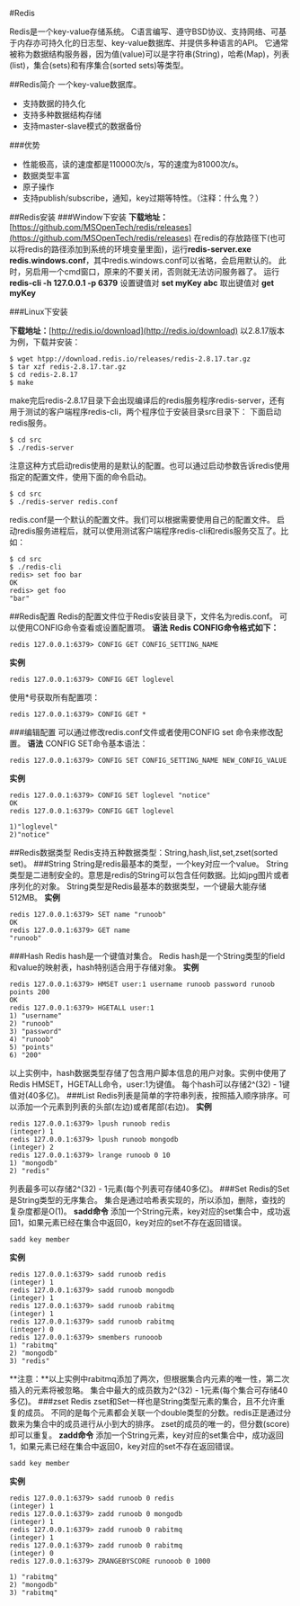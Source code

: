 #Redis

Redis是一个key-value存储系统。
C语言编写、遵守BSD协议、支持网络、可基于内存亦可持久化的日志型、key-value数据库、并提供多种语言的API。
它通常被称为数据结构服务器，因为值(value)可以是字符串(String)，哈希(Map)，列表(list)，集合(sets)和有序集合(sorted sets)等类型。

##Redis简介
一个key-value数据库。
- 支持数据的持久化
- 支持多种数据结构存储
- 支持master-slave模式的数据备份

###优势
- 性能极高，读的速度都是110000次/s，写的速度为81000次/s。
- 数据类型丰富
- 原子操作
- 支持publish/subscribe，通知，key过期等特性。（注释：什么鬼？）

##Redis安装
###Window下安装
**下载地址：**[https://github.com/MSOpenTech/redis/releases](https://github.com/MSOpenTech/redis/releases)
在redis的存放路径下(也可以将redis的路径添加到系统的环境变量里面)，运行**redis-server.exe redis.windows.conf**，其中redis.windows.conf可以省略，会启用默认的。
此时，另启用一个cmd窗口，原来的不要关闭，否则就无法访问服务器了。
运行**redis-cli -h 127.0.0.1 -p 6379**
设置键值对 **set myKey abc**
取出键值对 **get myKey**

###Linux下安装

**下载地址：**[http://redis.io/download](http://redis.io/download)
以2.8.17版本为例，下载并安装：
```
$ wget htpp://download.redis.io/releases/redis-2.8.17.tar.gz
$ tar xzf redis-2.8.17.tar.gz
$ cd redis-2.8.17
$ make
```
make完后redis-2.8.17目录下会出现编译后的redis服务程序redis-server，还有用于测试的客户端程序redis-cli，两个程序位于安装目录src目录下：
下面启动redis服务。
```
$ cd src
$ ./redis-server
```
注意这种方式启动redis使用的是默认的配置。也可以通过启动参数告诉redis使用指定的配置文件，使用下面的命令启动。
```
$ cd src
$ ./redis-server redis.conf
```
redis.conf是一个默认的配置文件。我们可以根据需要使用自己的配置文件。
启动redis服务进程后，就可以使用测试客户端程序redis-cli和redis服务交互了。比如：
```
$ cd src
$ ./redis-cli
redis> set foo bar
OK
redis> get foo
"bar"
```

##Redis配置
Redis的配置文件位于Redis安装目录下，文件名为redis.conf。
可以使用CONFIG命令查看或设置配置项。
**语法**
**Redis CONFIG命令格式如下：**
```
redis 127.0.0.1:6379> CONFIG GET CONFIG_SETTING_NAME
``` 
**实例**
```
redis 127.0.0.1:6379> CONFIG GET loglevel
``` 
使用*号获取所有配置项：
```
redis 127.0.0.1:6379> CONFIG GET *
``` 
###编辑配置
可以通过修改redis.conf文件或者使用CONFIG set 命令来修改配置。
**语法**
CONFIG SET命令基本语法：
```
redis 127.0.0.1:6379> CONFIG SET CONFIG_SETTING_NAME NEW_CONFIG_VALUE
```
**实例**
```
redis 127.0.0.1:6379> CONFIG SET loglevel "notice"
OK
redis 127.0.0.1:6379> CONFIG GET loglevel

1)"loglevel"
2)"notice"
``` 

##Redis数据类型
Redis支持五种数据类型：String,hash,list,set,zset(sorted set)。
###String
String是redis最基本的类型，一个key对应一个value。
String类型是二进制安全的。意思是redis的String可以包含任何数据。比如jpg图片或者序列化的对象。
String类型是Redis最基本的数据类型，一个键最大能存储512MB。
**实例**
```
redis 127.0.0.1:6379> SET name "runoob"
OK
redis 127.0.0.1:6379> GET name
"runoob"
```
###Hash
Redis hash是一个键值对集合。
Redis hash是一个String类型的field和value的映射表，hash特别适合用于存储对象。
**实例**
```
redis 127.0.0.1:6379> HMSET user:1 username runoob password runoob points 200
OK
redis 127.0.0.1:6379> HGETALL user:1
1) "username"
2) "runoob"
3) "password"
4) "runoob"
5) "points"
6) "200"
```
以上实例中，hash数据类型存储了包含用户脚本信息的用户对象。实例中使用了Redis HMSET，HGETALL命令，user:1为键值。
每个hash可以存储2^(32) - 1键值对(40多亿)。
###List
Redis列表是简单的字符串列表，按照插入顺序排序。可以添加一个元素到列表的头部(左边)或者尾部(右边)。
**实例**
```
redis 127.0.0.1:6379> lpush runoob redis
(integer) 1
redis 127.0.0.1:6379> lpush runoob mongodb
(integer) 2
redis 127.0.0.1:6379> lrange runoob 0 10
1) "mongodb"
2) "redis"
```
列表最多可以存储2^(32) - 1元素(每个列表可存储40多亿)。
###Set
Redis的Set是String类型的无序集合。
集合是通过哈希表实现的，所以添加，删除，查找的复杂度都是O(1)。
**sadd命令**
添加一个String元素，key对应的set集合中，成功返回1，如果元素已经在集合中返回0，key对应的set不存在返回错误。
```
sadd key member
```
**实例**
```
redis 127.0.0.1:6379> sadd runoob redis
(integer) 1
redis 127.0.0.1:6379> sadd runoob mongodb
(integer) 1
redis 127.0.0.1:6379> sadd runoob rabitmq
(integer) 1
redis 127.0.0.1:6379> sadd runoob rabitmq
(integer) 0
redis 127.0.0.1:6379> smembers runooob
1) "rabitmq"
2) "mongodb"
3) "redis"
```
**注意：**以上实例中rabitmq添加了两次，但根据集合内元素的唯一性，第二次插入的元素将被忽略。
集合中最大的成员数为2^(32) - 1元素(每个集合可存储40多亿)。
###zset
Redis zset和Set一样也是String类型元素的集合，且不允许重复的成员。
不同的是每个元素都会关联一个double类型的分数。redis正是通过分数来为集合中的成员进行从小到大的排序。
zset的成员的唯一的，但分数(score)却可以重复。
**zadd命令**
添加一个String元素，key对应的set集合中，成功返回1，如果元素已经在集合中返回0，key对应的set不存在返回错误。
```
sadd key member
```
**实例**
```
redis 127.0.0.1:6379> sadd runoob 0 redis
(integer) 1
redis 127.0.0.1:6379> zadd runoob 0 mongodb
(integer) 1
redis 127.0.0.1:6379> zadd runoob 0 rabitmq
(integer) 1
redis 127.0.0.1:6379> zadd runoob 0 rabitmq
(integer) 0
redis 127.0.0.1:6379> ZRANGEBYSCORE runooob 0 1000

1) "rabitmq"
2) "mongodb"
3) "rabitmq"
```
